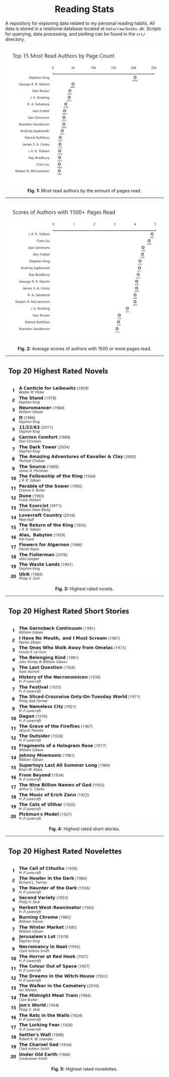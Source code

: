 <div align="center">
    <h1>Reading Stats</h1>
</div>

A repository for exploring data related to my personal reading habits. All data is stored in a relational database located at `data/raw/books.db`. Scripts for querying, data processing, and plotting can be found in the `src/` directory.

<div align="center">
    <img src="https://github.com/ffiza/reading-stats/blob/main/images/most_read_authors.png?raw=true" width="650">
    <p><b>Fig. 1:</b> Most read authors by the amount of pages read.</p>
</div>

---

<div align="center">
    <img src="https://github.com/ffiza/reading-stats/blob/main/images/authors_scores.png?raw=true" width="650">
    <p><b>Fig. 2:</b> Average scores of authors with 1500 or more pages read.</p>
</div>

---

<div align="center">
    <img src="https://github.com/ffiza/reading-stats/blob/main/images/highest_rated_novels.png?raw=true" width="650">
    <p><b>Fig. 3:</b> Highest rated novels.</p>
</div>

---

<div align="center">
    <img src="https://github.com/ffiza/reading-stats/blob/main/images/highest_rated_short_stories.png?raw=true" width="650">
    <p><b>Fig. 4:</b> Highest rated short stories.</p>
</div>

---

<div align="center">
    <img src="https://github.com/ffiza/reading-stats/blob/main/images/highest_rated_novelettes.png?raw=true" width="650">
    <p><b>Fig. 5:</b> Highest rated novelettes.</p>
</div>